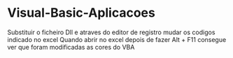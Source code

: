 # Visual-Basic-Aplicacoes
Substituir o ficheiro Dll e atraves do editor de registro mudar os codigos indicado no excel
Quando abrir no excel depois de fazer Alt + F11 consegue ver que foram modificadas as cores do VBA
